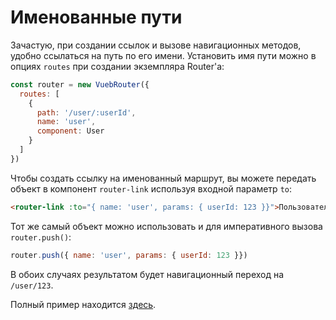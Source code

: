 # Именованные пути

Зачастую, при создании ссылок и вызове навигационных методов, удобно ссылаться на путь по его имени. Установить имя пути можно в опциях `routes` при создании экземпляра Router'а:

``` js
const router = new VuebRouter({
  routes: [
    {
      path: '/user/:userId',
      name: 'user',
      component: User
    }
  ]
})
```

Чтобы создать ссылку на именованный маршрут, вы можете передать объект в компонент `router-link` используя входной параметр `to`:

``` html
<router-link :to="{ name: 'user', params: { userId: 123 }}">Пользователь</router-link>
```

Тот же самый объект можно использовать и для императивного вызова `router.push()`:

``` js
router.push({ name: 'user', params: { userId: 123 }})
```

В обоих случаях результатом будет навигационный переход на `/user/123`.

Полный пример находится [здесь](https://github.com/vuejs/vue-router/blob/dev/examples/named-routes/app.js).
